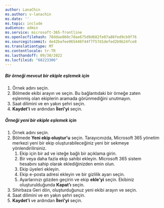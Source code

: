 ```yaml
---
author: LanaChin
ms.author: v-lanachin
ms.date: ''
ms.topic: include
audience: admin
ms.service: microsoft-365-frontline
ms.openlocfilehash: 78ddae860c7dae675d9d682fe07a88fed9cb9f76
ms.sourcegitcommit: 4e42bafee965446f44f7f57d1defed2b9b24fce8
ms.translationtype: MT
ms.contentlocale: tr-TR
ms.lasthandoff: 09/30/2022
ms.locfileid: "68223306"
---
```

##### <a name="to-map-an-instance-to-an-existing-team"></a>Bir örneği mevcut bir ekiple eşlemek için

1. Örnek adını seçin.
2. Bölmede ekibi arayın ve seçin. Bu bağlantıdaki bir örneğe zaten eşlenmiş olan ekiplerin aramada görünmediğini unutmayın.
3. Saat dilimini ve en yakın şehri seçin.
4. **Kaydet'i** ve ardından **İleri'yi** seçin.

##### <a name="to-map-an-instance-to-a-new-team"></a>Örneği yeni bir ekiple eşlemek için

1. Örnek adını seçin.
2. Bölmede **Yeni ekip oluştur'u** seçin. Tarayıcınızda, Microsoft 365 yönetim merkezi yeni bir ekip oluşturabileceğiniz yeni bir sekmeye yönlendirilirsiniz.
    1. Ekip için bir ad ve isteğe bağlı bir açıklama girin.
    1. Bir veya daha fazla ekip sahibi ekleyin. Microsoft 365 sistem hesabını sahip olarak eklediğinizden emin olun.
    1. Ekip üyeleri ekleyin.
    1. Ekip e-posta adresi ekleyin ve bir gizlilik ayarı seçin.
    1. Ayarlarınızı gözden geçirin ve ekip **ekle'yi** seçin. Ekibiniz oluşturulduğunda **Kapat'ı** seçin.
3. Sihirbaza Geri dön, oluşturduğunuz yeni ekibi arayın ve seçin.
4. Saat dilimini ve en yakın şehri seçin.
5. **Kaydet'i** ve ardından **İleri'yi** seçin.
